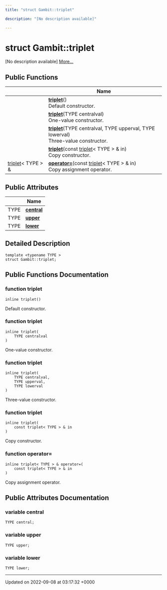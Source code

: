 ```yaml
---
title: "struct Gambit::triplet"

description: "[No description available]"

---
```


# struct Gambit::triplet



[No description available] [More...](#detailed-description)

## Public Functions

|                | Name           |
| -------------- | -------------- |
| | **[triplet](/documentation/code/classes/structgambit_1_1triplet/#function-triplet)**()<br>Default constructor.  |
| | **[triplet](/documentation/code/classes/structgambit_1_1triplet/#function-triplet)**(TYPE centralval)<br>One-value constructor.  |
| | **[triplet](/documentation/code/classes/structgambit_1_1triplet/#function-triplet)**(TYPE centralval, TYPE upperval, TYPE lowerval)<br>Three-value constructor.  |
| | **[triplet](/documentation/code/classes/structgambit_1_1triplet/#function-triplet)**(const [triplet](/documentation/code/classes/structgambit_1_1triplet/)< TYPE > & in)<br>Copy constructor.  |
| [triplet](/documentation/code/classes/structgambit_1_1triplet/)< TYPE > & | **[operator=](/documentation/code/classes/structgambit_1_1triplet/#function-operator)**(const [triplet](/documentation/code/classes/structgambit_1_1triplet/)< TYPE > & in)<br>Copy assignment operator.  |

## Public Attributes

|                | Name           |
| -------------- | -------------- |
| TYPE | **[central](/documentation/code/classes/structgambit_1_1triplet/#variable-central)**  |
| TYPE | **[upper](/documentation/code/classes/structgambit_1_1triplet/#variable-upper)**  |
| TYPE | **[lower](/documentation/code/classes/structgambit_1_1triplet/#variable-lower)**  |

## Detailed Description

```
template <typename TYPE >
struct Gambit::triplet;
```

## Public Functions Documentation

### function triplet

```
inline triplet()
```

Default constructor. 

### function triplet

```
inline triplet(
    TYPE centralval
)
```

One-value constructor. 

### function triplet

```
inline triplet(
    TYPE centralval,
    TYPE upperval,
    TYPE lowerval
)
```

Three-value constructor. 

### function triplet

```
inline triplet(
    const triplet< TYPE > & in
)
```

Copy constructor. 

### function operator=

```
inline triplet< TYPE > & operator=(
    const triplet< TYPE > & in
)
```

Copy assignment operator. 

## Public Attributes Documentation

### variable central

```
TYPE central;
```


### variable upper

```
TYPE upper;
```


### variable lower

```
TYPE lower;
```


-------------------------------

Updated on 2022-09-08 at 03:17:32 +0000